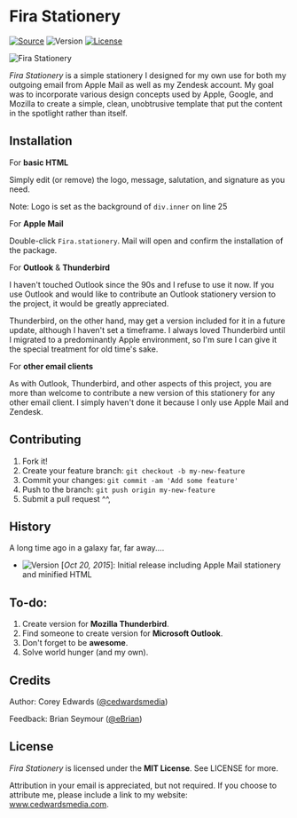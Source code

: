 # Fira Stationery
[![Source](https://img.shields.io/badge/source-cedwardsmedia/fira--stationery-blue.svg?style=flat-square "Source")](https://www.github.com/cedwardsmedia/fira-stationery)
![Version](https://img.shields.io/badge/version-1.0-brightgreen.svg?style=flat-square)
[![License](https://img.shields.io/badge/license-MIT-lightgrey.svg?style=flat-square "License")](./LICENSE)

![Fira Stationery](https://cdn.cedwardsmedia.com/images/fira-stationery/screenshot.png "Fira Stationery Screenshot")

_Fira Stationery_ is a simple stationery I designed for my own use for both my outgoing email from Apple Mail as well as my Zendesk account. My goal was to incorporate various design concepts used by Apple, Google, and Mozilla to create a simple, clean, unobtrusive template that put the content in the spotlight rather than itself.

## Installation
For **basic HTML**

Simply edit (or remove) the logo, message, salutation, and signature as you need.

Note: Logo is set as the background of `div.inner` on line 25

For **Apple Mail**

Double-click `Fira.stationery`. Mail will open and confirm the installation of the package.

For **Outlook** & **Thunderbird**

I haven't touched Outlook since the 90s and I refuse to use it now. If you use Outlook and would like to contribute an Outlook stationery version to the project, it would be greatly appreciated.

Thunderbird, on the other hand, may get a version included for it in a future update, although I haven't set a timeframe. I always loved Thunderbird until I migrated to a predominantly Apple environment, so I'm sure I can give it the special treatment for old time's sake.

For **other email clients**

As with Outlook, Thunderbird, and other aspects of this project, you are more than welcome to contribute a new version of this stationery for any other email client. I simply haven't done it because I only use Apple Mail and Zendesk.

## Contributing

1. Fork it!
2. Create your feature branch: `git checkout -b my-new-feature`
3. Commit your changes: `git commit -am 'Add some feature'`
4. Push to the branch: `git push origin my-new-feature`
5. Submit a pull request ^^,

## History
A long time ago in a galaxy far, far away....

 - ![Version](https://img.shields.io/badge/v-1.0-brightgreen.svg?style=flat-square) [_Oct 20, 2015_]: Initial release including Apple Mail stationery and minified HTML

## To-do:

1. Create version for **Mozilla Thunderbird**.
2. Find someone to create version for **Microsoft Outlook**.
3. Don't forget to be **awesome**.
4. Solve world hunger (and my own).

## Credits
Author: Corey Edwards ([@cedwardsmedia](https://www.twitter.com/cedwardsmedia))

Feedback: Brian Seymour ([@eBrian](http://bri.io))

## License
_Fira Stationery_ is licensed under the **MIT License**. See LICENSE for more.

Attribution in your email is appreciated, but not required. If you choose to attribute me, please include a link to my website: www.cedwardsmedia.com.
